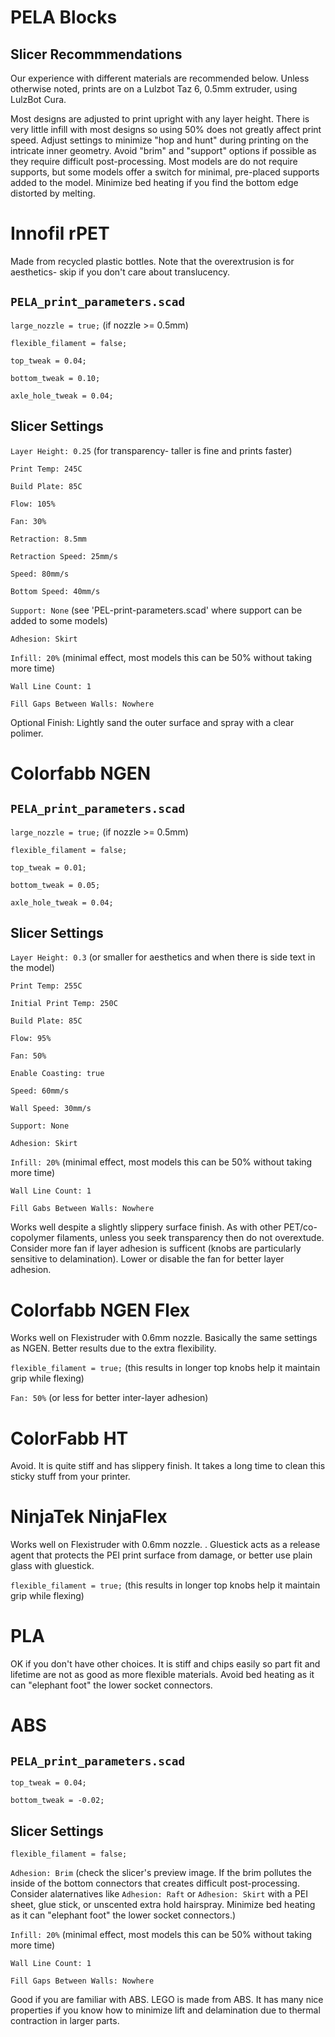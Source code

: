 # PELA Blocks
## Slicer Recommmendations

Our experience with different materials are recommended below. Unless otherwise noted, prints are on a Lulzbot Taz 6, 0.5mm extruder, using LulzBot Cura.

Most designs are adjusted to print upright with any layer height. There is very little infill with most designs so using 50% does not greatly affect print speed. Adjust settings to minimize "hop and hunt" during printing on the intricate inner geometry. Avoid "brim" and "support" options if possible as they require difficult post-processing. Most models are do not require supports, but some models offer a switch for minimal, pre-placed supports added to the model. Minimize bed heating if you find the bottom edge distorted by melting.


# Innofil rPET

Made from recycled plastic bottles. Note that the overextrusion is for aesthetics- skip if you don't care about translucency.

## `PELA_print_parameters.scad`

`large_nozzle = true;` (if nozzle >= 0.5mm)

`flexible_filament = false;`

`top_tweak = 0.04;`

`bottom_tweak = 0.10;`

`axle_hole_tweak = 0.04;`

## Slicer Settings

`Layer Height: 0.25`     (for transparency- taller is fine and prints faster)

`Print Temp: 245C`

`Build Plate: 85C`

`Flow: 105%`

`Fan: 30%`

`Retraction: 8.5mm`

`Retraction Speed: 25mm/s`

`Speed: 80mm/s`

`Bottom Speed: 40mm/s`

`Support: None`   (see 'PEL-print-parameters.scad' where support can be added to some models)

`Adhesion: Skirt`

`Infill: 20%`   (minimal effect, most models this can be 50% without taking more time)

`Wall Line Count: 1`

`Fill Gaps Between Walls: Nowhere`

Optional Finish: Lightly sand the outer surface and spray with a clear polimer.

# Colorfabb NGEN

## `PELA_print_parameters.scad`

`large_nozzle = true;` (if nozzle >= 0.5mm)

`flexible_filament = false;`

`top_tweak = 0.01;`

`bottom_tweak = 0.05;`

`axle_hole_tweak = 0.04;`

## Slicer Settings

`Layer Height: 0.3`   (or smaller for aesthetics and when there is side text in the model)

`Print Temp: 255C`

`Initial Print Temp: 250C`

`Build Plate: 85C`

`Flow: 95%`

`Fan: 50%`

`Enable Coasting: true`

`Speed: 60mm/s`

`Wall Speed: 30mm/s`

`Support: None`

`Adhesion: Skirt`

`Infill: 20%`   (minimal effect, most models this can be 50% without taking more time)

`Wall Line Count: 1`

`Fill Gabs Between Walls: Nowhere`

Works well despite a slightly slippery surface finish. As with other PET/co-copolymer filaments, unless you seek transparency then do not overextude. Consider more fan if layer adhesion is sufficent (knobs are particularly sensitive to delamination). Lower or disable the fan for better layer adhesion.

# Colorfabb NGEN Flex

Works well on Flexistruder with 0.6mm nozzle. Basically the same settings as NGEN. Better results due to the extra flexibility.

`flexible_filament = true;`   (this results in longer top knobs help it maintain grip while flexing)

`Fan: 50%`  (or less for better inter-layer adhesion)

# ColorFabb HT

Avoid. It is quite stiff and has slippery finish. It takes a long time to clean this sticky stuff from your printer.

# NinjaTek NinjaFlex

Works well on Flexistruder with 0.6mm nozzle. . Gluestick acts as a release agent that protects the PEI print surface from damage, or better use plain glass with gluestick.

`flexible_filament = true;`   (this results in longer top knobs help it maintain grip while flexing)

# PLA

OK if you don't have other choices. It is stiff and chips easily so part fit and lifetime are not as good as more flexible materials. Avoid bed heating as it can "elephant foot" the lower socket connectors.

# ABS

## `PELA_print_parameters.scad`

`top_tweak = 0.04;`

`bottom_tweak = -0.02;`

## Slicer Settings

`flexible_filament = false;`

`Adhesion: Brim`   (check the slicer's preview image. If the brim pollutes the inside of the bottom connectors that creates difficult post-processing. Consider alaternatives like `Adhesion: Raft` or `Adhesion: Skirt` with a PEI sheet, glue stick, or unscented extra hold hairspray. Minimize bed heating as it can "elephant foot" the lower socket connectors.)

`Infill: 20%`   (minimal effect, most models this can be 50% without taking more time)

`Wall Line Count: 1`

`Fill Gaps Between Walls: Nowhere`

Good if you are familiar with ABS. LEGO is made from ABS. It has many nice properties if you know how to minimize lift and delamination due to thermal contraction in larger parts.
